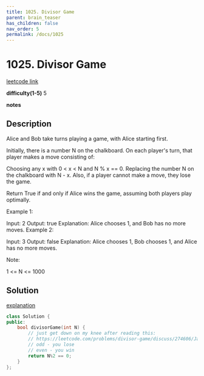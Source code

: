 ```yaml
---
title: 1025. Divisor Game
parent: brain_teaser
has_children: false
nav_order: 5
permalink: /docs/1025
---
```

# 1025. Divisor Game
[leetcode link](https://leetcode.com/problems/divisor-game/)

**difficulty(1-5)** 
5

**notes**   


## Description
Alice and Bob take turns playing a game, with Alice starting first.

Initially, there is a number N on the chalkboard.  On each player's turn, that player makes a move consisting of:

Choosing any x with 0 < x < N and N % x == 0.
Replacing the number N on the chalkboard with N - x.
Also, if a player cannot make a move, they lose the game.

Return True if and only if Alice wins the game, assuming both players play optimally.

 

Example 1:

Input: 2
Output: true
Explanation: Alice chooses 1, and Bob has no more moves.
Example 2:

Input: 3
Output: false
Explanation: Alice chooses 1, Bob chooses 1, and Alice has no more moves.
 

Note:

1 <= N <= 1000

## Solution
[explanation](https://leetcode.com/problems/divisor-game/discuss/274606/JavaC%2B%2BPython-return-N-2-0)
```c++
class Solution {
public:
    bool divisorGame(int N) {
        // just get down on my knee after reading this:
        // https://leetcode.com/problems/divisor-game/discuss/274606/JavaC%2B%2BPython-return-N-2-0
        // odd - you lose
        // even - you win
        return N%2 == 0;
    }
};
```